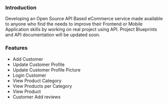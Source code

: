 ### Introduction
Developing an Open Source API Based eCommerce service made available to anyone who find the needs to improve their Frontend or Mobile Application skills by working on real project using API. Project Blueprints and API documentation will be updated soon.

### Features
* Add Customer
* Update Customer Profile
* Update Customer Profile Picture
* Login Customer
* View Product Category
* View Products per Category
* View Product
* Customer Add reviews
